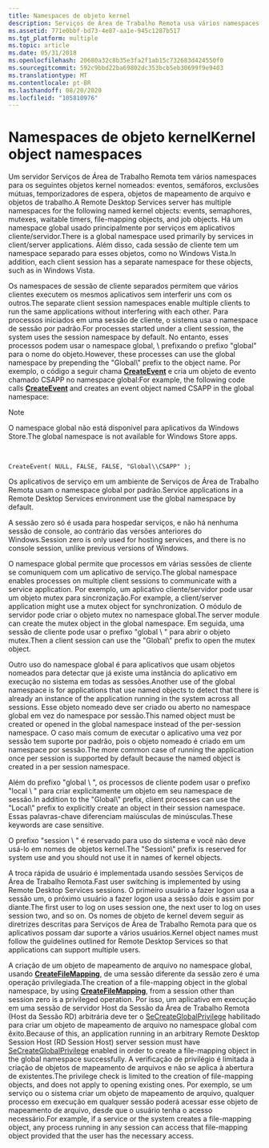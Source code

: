 ```yaml
---
title: Namespaces de objeto kernel
description: Serviços de Área de Trabalho Remota usa vários namespaces para objetos kernel; um namespace global é usado principalmente por serviços em aplicativos cliente/servidor.
ms.assetid: 771e0bbf-bd73-4e87-aa1e-945c1287b517
ms.tgt_platform: multiple
ms.topic: article
ms.date: 05/31/2018
ms.openlocfilehash: 20680a32c8b35e3fa2f1ab15c732683d424550f0
ms.sourcegitcommit: 592c9bbd22ba69802dc353bcb5eb30699f9e9403
ms.translationtype: MT
ms.contentlocale: pt-BR
ms.lasthandoff: 08/20/2020
ms.locfileid: "105810976"
---
```

# <a name="kernel-object-namespaces"></a><span data-ttu-id="58655-103">Namespaces de objeto kernel</span><span class="sxs-lookup"><span data-stu-id="58655-103">Kernel object namespaces</span></span>

<span data-ttu-id="58655-104">Um servidor Serviços de Área de Trabalho Remota tem vários namespaces para os seguintes objetos kernel nomeados: eventos, semáforos, exclusões mútuas, temporizadores de espera, objetos de mapeamento de arquivo e objetos de trabalho.</span><span class="sxs-lookup"><span data-stu-id="58655-104">A Remote Desktop Services server has multiple namespaces for the following named kernel objects: events, semaphores, mutexes, waitable timers, file-mapping objects, and job objects.</span></span> <span data-ttu-id="58655-105">Há um namespace global usado principalmente por serviços em aplicativos cliente/servidor.</span><span class="sxs-lookup"><span data-stu-id="58655-105">There is a global namespace used primarily by services in client/server applications.</span></span> <span data-ttu-id="58655-106">Além disso, cada sessão de cliente tem um namespace separado para esses objetos, como no Windows Vista.</span><span class="sxs-lookup"><span data-stu-id="58655-106">In addition, each client session has a separate namespace for these objects, such as in Windows Vista.</span></span>

<span data-ttu-id="58655-107">Os namespaces de sessão de cliente separados permitem que vários clientes executem os mesmos aplicativos sem interferir uns com os outros.</span><span class="sxs-lookup"><span data-stu-id="58655-107">The separate client session namespaces enable multiple clients to run the same applications without interfering with each other.</span></span> <span data-ttu-id="58655-108">Para processos iniciados em uma sessão de cliente, o sistema usa o namespace de sessão por padrão.</span><span class="sxs-lookup"><span data-stu-id="58655-108">For processes started under a client session, the system uses the session namespace by default.</span></span> <span data-ttu-id="58655-109">No entanto, esses processos podem usar o namespace global, \\ prefixando o prefixo "global" para o nome do objeto.</span><span class="sxs-lookup"><span data-stu-id="58655-109">However, these processes can use the global namespace by prepending the "Global\\" prefix to the object name.</span></span> <span data-ttu-id="58655-110">Por exemplo, o código a seguir chama [**CreateEvent**](/windows/desktop/api/synchapi/nf-synchapi-createeventa) e cria um objeto de evento chamado CSAPP no namespace global:</span><span class="sxs-lookup"><span data-stu-id="58655-110">For example, the following code calls [**CreateEvent**](/windows/desktop/api/synchapi/nf-synchapi-createeventa) and creates an event object named CSAPP in the global namespace:</span></span>

> [!Note]  
> <span data-ttu-id="58655-111">O namespace global não está disponível para aplicativos da Windows Store.</span><span class="sxs-lookup"><span data-stu-id="58655-111">The global namespace is not available for Windows Store apps.</span></span>

 

`CreateEvent( NULL, FALSE, FALSE, "Global\\CSAPP" );`

<span data-ttu-id="58655-112">Os aplicativos de serviço em um ambiente de Serviços de Área de Trabalho Remota usam o namespace global por padrão.</span><span class="sxs-lookup"><span data-stu-id="58655-112">Service applications in a Remote Desktop Services environment use the global namespace by default.</span></span>

<span data-ttu-id="58655-113">A sessão zero só é usada para hospedar serviços, e não há nenhuma sessão de console, ao contrário das versões anteriores do Windows.</span><span class="sxs-lookup"><span data-stu-id="58655-113">Session zero is only used for hosting services, and there is no console session, unlike previous versions of Windows.</span></span>

<span data-ttu-id="58655-114">O namespace global permite que processos em várias sessões de cliente se comuniquem com um aplicativo de serviço.</span><span class="sxs-lookup"><span data-stu-id="58655-114">The global namespace enables processes on multiple client sessions to communicate with a service application.</span></span> <span data-ttu-id="58655-115">Por exemplo, um aplicativo cliente/servidor pode usar um objeto mutex para sincronização.</span><span class="sxs-lookup"><span data-stu-id="58655-115">For example, a client/server application might use a mutex object for synchronization.</span></span> <span data-ttu-id="58655-116">O módulo de servidor pode criar o objeto mutex no namespace global.</span><span class="sxs-lookup"><span data-stu-id="58655-116">The server module can create the mutex object in the global namespace.</span></span> <span data-ttu-id="58655-117">Em seguida, uma sessão de cliente pode usar o prefixo "global \\ " para abrir o objeto mutex.</span><span class="sxs-lookup"><span data-stu-id="58655-117">Then a client session can use the "Global\\" prefix to open the mutex object.</span></span>

<span data-ttu-id="58655-118">Outro uso do namespace global é para aplicativos que usam objetos nomeados para detectar que já existe uma instância do aplicativo em execução no sistema em todas as sessões.</span><span class="sxs-lookup"><span data-stu-id="58655-118">Another use of the global namespace is for applications that use named objects to detect that there is already an instance of the application running in the system across all sessions.</span></span> <span data-ttu-id="58655-119">Esse objeto nomeado deve ser criado ou aberto no namespace global em vez do namespace por sessão.</span><span class="sxs-lookup"><span data-stu-id="58655-119">This named object must be created or opened in the global namespace instead of the per-session namespace.</span></span> <span data-ttu-id="58655-120">O caso mais comum de executar o aplicativo uma vez por sessão tem suporte por padrão, pois o objeto nomeado é criado em um namespace por sessão.</span><span class="sxs-lookup"><span data-stu-id="58655-120">The more common case of running the application once per session is supported by default because the named object is created in a per session namespace.</span></span>

<span data-ttu-id="58655-121">Além do prefixo "global \\ ", os processos de cliente podem usar o prefixo "local \\ " para criar explicitamente um objeto em seu namespace de sessão.</span><span class="sxs-lookup"><span data-stu-id="58655-121">In addition to the "Global\\" prefix, client processes can use the "Local\\" prefix to explicitly create an object in their session namespace.</span></span> <span data-ttu-id="58655-122">Essas palavras-chave diferenciam maiúsculas de minúsculas.</span><span class="sxs-lookup"><span data-stu-id="58655-122">These keywords are case sensitive.</span></span>

<span data-ttu-id="58655-123">O prefixo "session \\ " é reservado para uso do sistema e você não deve usá-lo em nomes de objetos kernel.</span><span class="sxs-lookup"><span data-stu-id="58655-123">The "Session\\" prefix is reserved for system use and you should not use it in names of kernel objects.</span></span>

<span data-ttu-id="58655-124">A troca rápida de usuário é implementada usando sessões Serviços de Área de Trabalho Remota.</span><span class="sxs-lookup"><span data-stu-id="58655-124">Fast user switching is implemented by using Remote Desktop Services sessions.</span></span> <span data-ttu-id="58655-125">O primeiro usuário a fazer logon usa a sessão um, o próximo usuário a fazer logon usa a sessão dois e assim por diante.</span><span class="sxs-lookup"><span data-stu-id="58655-125">The first user to log on uses session one, the next user to log on uses session two, and so on.</span></span> <span data-ttu-id="58655-126">Os nomes de objeto de kernel devem seguir as diretrizes descritas para Serviços de Área de Trabalho Remota para que os aplicativos possam dar suporte a vários usuários.</span><span class="sxs-lookup"><span data-stu-id="58655-126">Kernel object names must follow the guidelines outlined for Remote Desktop Services so that applications can support multiple users.</span></span>

<span data-ttu-id="58655-127">A criação de um objeto de mapeamento de arquivo no namespace global, usando [**CreateFileMapping**](/windows/desktop/api/winbase/nf-winbase-createfilemappinga), de uma sessão diferente da sessão zero é uma operação privilegiada.</span><span class="sxs-lookup"><span data-stu-id="58655-127">The creation of a file-mapping object in the global namespace, by using [**CreateFileMapping**](/windows/desktop/api/winbase/nf-winbase-createfilemappinga), from a session other than session zero is a privileged operation.</span></span> <span data-ttu-id="58655-128">Por isso, um aplicativo em execução em uma sessão de servidor Host da Sessão da Área de Trabalho Remota (Host da Sessão RD) arbitrária deve ter o [SeCreateGlobalPrivilege](/windows/desktop/SecAuthZ/authorization-constants) habilitado para criar um objeto de mapeamento de arquivo no namespace global com êxito.</span><span class="sxs-lookup"><span data-stu-id="58655-128">Because of this, an application running in an arbitrary Remote Desktop Session Host (RD Session Host) server session must have [SeCreateGlobalPrivilege](/windows/desktop/SecAuthZ/authorization-constants) enabled in order to create a file-mapping object in the global namespace successfully.</span></span> <span data-ttu-id="58655-129">A verificação de privilégio é limitada à criação de objetos de mapeamento de arquivos e não se aplica à abertura de existentes.</span><span class="sxs-lookup"><span data-stu-id="58655-129">The privilege check is limited to the creation of file-mapping objects, and does not apply to opening existing ones.</span></span> <span data-ttu-id="58655-130">Por exemplo, se um serviço ou o sistema criar um objeto de mapeamento de arquivo, qualquer processo em execução em qualquer sessão poderá acessar esse objeto de mapeamento de arquivo, desde que o usuário tenha o acesso necessário.</span><span class="sxs-lookup"><span data-stu-id="58655-130">For example, if a service or the system creates a file-mapping object, any process running in any session can access that file-mapping object provided that the user has the necessary access.</span></span>

 

 